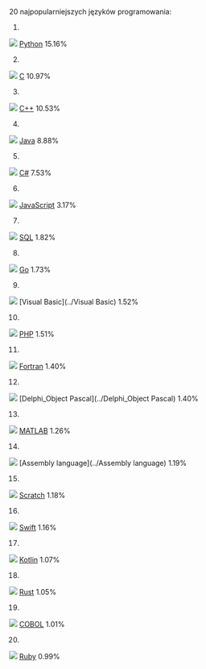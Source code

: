20 najpopularniejszych języków programowania:

1.
![](https://www.tiobe.com/wp-content/themes/tiobe/tiobe-index/images/Python.png)
[Python](../Python)
15.16%

2.
![](https://www.tiobe.com/wp-content/themes/tiobe/tiobe-index/images/C.png)
[C](../C)
10.97%

3.
![](https://www.tiobe.com/wp-content/themes/tiobe/tiobe-index/images/C__.png)
[C++](../C++)
10.53%

4.
![](https://www.tiobe.com/wp-content/themes/tiobe/tiobe-index/images/Java.png)
[Java](../Java)
8.88%

5.
![](https://www.tiobe.com/wp-content/themes/tiobe/tiobe-index/images/C_.png)
[C#](../C#)
7.53%

6.
![](https://www.tiobe.com/wp-content/themes/tiobe/tiobe-index/images/JavaScript.png)
[JavaScript](../JavaScript)
3.17%

7.
![](https://www.tiobe.com/wp-content/themes/tiobe/tiobe-index/images/SQL.png)
[SQL](../SQL)
1.82%

8.
![](https://www.tiobe.com/wp-content/themes/tiobe/tiobe-index/images/Go.png)
[Go](../Go)
1.73%

9.
![](https://www.tiobe.com/wp-content/themes/tiobe/tiobe-index/images/Visual_Basic.png)
[Visual Basic](../Visual Basic)
1.52%

10.
![](https://www.tiobe.com/wp-content/themes/tiobe/tiobe-index/images/PHP.png)
[PHP](../PHP)
1.51%

11.
![](https://www.tiobe.com/wp-content/themes/tiobe/tiobe-index/images/Fortran.png)
[Fortran](../Fortran)
1.40%

12.
![](https://www.tiobe.com/wp-content/themes/tiobe/tiobe-index/images/Delphi_Object_Pascal.png)
[Delphi_Object Pascal](../Delphi_Object Pascal)
1.40%

13.
![](https://www.tiobe.com/wp-content/themes/tiobe/tiobe-index/images/MATLAB.png)
[MATLAB](../MATLAB)
1.26%

14.
![](https://www.tiobe.com/wp-content/themes/tiobe/tiobe-index/images/Assembly_language.png)
[Assembly language](../Assembly language)
1.19%

15.
![](https://www.tiobe.com/wp-content/themes/tiobe/tiobe-index/images/Scratch.png)
[Scratch](../Scratch)
1.18%

16.
![](https://www.tiobe.com/wp-content/themes/tiobe/tiobe-index/images/Swift.png)
[Swift](../Swift)
1.16%

17.
![](https://www.tiobe.com/wp-content/themes/tiobe/tiobe-index/images/Kotlin.png)
[Kotlin](../Kotlin)
1.07%

18.
![](https://www.tiobe.com/wp-content/themes/tiobe/tiobe-index/images/Rust.png)
[Rust](../Rust)
1.05%

19.
![](https://www.tiobe.com/wp-content/themes/tiobe/tiobe-index/images/COBOL.png)
[COBOL](../COBOL)
1.01%

20.
![](https://www.tiobe.com/wp-content/themes/tiobe/tiobe-index/images/Ruby.png)
[Ruby](../Ruby)
0.99%
